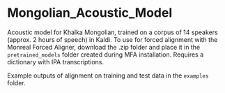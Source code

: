 # Mongolian_Acoustic_Model

Acoustic model for Khalka Mongolian, trained on a corpus of 14 speakers (approx. 2 hours of speech) in Kaldi. To use for forced alignment with the Monreal Forced Aligner, download the .zip folder and place it in the `pretrained_models` folder created during MFA installation. Requires a dictionary with IPA transcriptions. 


Example outputs of alignment on training and test data in the `examples` folder.